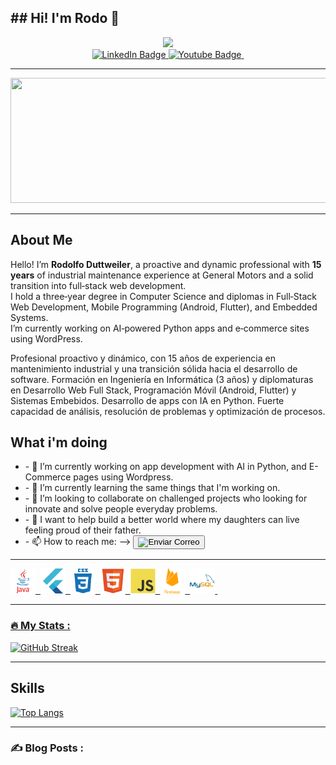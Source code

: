 <head>
  <!-- Otras meta y título -->
  <link rel="stylesheet" href="profile-style.css">
</head>
<h2>## Hi! I'm Rodo 👋</h2>
<!--Imagen alusiva divertida -->
<div id="header" align="center">
  <img src= "https://media2.giphy.com/media/v1.Y2lkPTc5MGI3NjExZjQ4Y3B0OG9oaWwxemRzZHE2OWZhYTFvYjZwdjlrNDE4YmMzNms2aCZlcD12MV9pbnRlcm5hbF9naWZfYnlfaWQmY3Q9cw/jdPMeyv9rn0hZHh8n9/giphy.gif" width="100"/>
 <!-- Botones a redes sociales --> 
</div>
<div id="badges" align="center">
  <a href= "https://linkedin.com/in/rodolfo-duttweiler">
  <img src="https://img.shields.io/badge/LinkedIn-blue?style=for-the-badge&logo=linkedin&logoColor=white" alt="LinkedIn Badge"/>
  </a>
  <a href = "https://youtube.com">
  <img src="https://img.shields.io/badge/YouTube-red?style=for-the-badge&logo=youtube&logoColor=white" alt="Youtube Badge"/>  
  </a>
  <!--Vistas del sitio-->
  <img src="https://komarev.com/ghpvc/?username=RodoDut&style=flat-square&color=blue" alt=""/>
</div>

<hr class="mi-regla">

<div align="center">
  <img src="https://media.giphy.com/media/hczDQdBHbN5L2/giphy.gif?cid=ecf05e476r0wtv5bklo6cc0cezqvgpb88aqm7764qzhz7zng&ep=v1_gifs_related&rid=giphy.gif&ct=g" width="700" height="200"/>
</div>

<hr class="mi-regla">

## About Me

Hello! I’m **Rodolfo Duttweiler**, a proactive and dynamic professional with **15 years** of industrial maintenance experience at General Motors and a solid transition into full‑stack web development.  
I hold a three‑year degree in Computer Science and diplomas in Full‑Stack Web Development, Mobile Programming (Android, Flutter), and Embedded Systems.  
I’m currently working on AI‑powered Python apps and e‑commerce sites using WordPress.  

Profesional proactivo y dinámico, con 15 años de experiencia en mantenimiento industrial y una transición sólida hacia el desarrollo de software. Formación en Ingeniería en Informática (3 años) y diplomaturas en Desarrollo Web Full Stack, Programación Móvil (Android, Flutter) y Sistemas Embebidos.
Desarrollo de apps con IA en Python. Fuerte capacidad de análisis, resolución de problemas y optimización de procesos.  

## What i'm doing

<ul>
  <li>
- 🔭 I’m currently working on app development with AI in Python, and E-Commerce pages using Wordpress.    
  </li>
  <li>
- 🌱 I’m currently learning the same things that I'm working on.    
  </li>
  <li>
- 👯 I’m looking to collaborate on challenged projects who looking for innovate and solve people everyday problems.    
  </li>
  <li>
- 🤔 I want to help build a better world where my daughters can live feeling proud of their father.    
  </li>
  <li>
    - 📫 How to reach me: -->  
 <a href="mailto:rododuttweiler@gmail.com?subject=Hola%20Rodo&body=Te%20contacto%20desde%20tu%20Readme%20en%20GitHub." title="Enviar un correo a Rodolfo">
    <button class="btn-gmail">
      <img src="https://upload.wikimedia.org/wikipedia/commons/4/4e/Gmail_Icon.png" 
           alt="Enviar Correo" width=40 title="Email">
 </li>
</ul>
<hr>

<div>
  <img src="https://github.com/devicons/devicon/blob/master/icons/java/java-original-wordmark.svg" title="Java" alt="Java" width="40" height="40"/>&nbsp;
  <img src="https://github.com/devicons/devicon/blob/master/icons/flutter/flutter-original.svg" title="Flutter" alt="Flutter" width="40" height="40"/>&nbsp;
  <img src="https://github.com/devicons/devicon/blob/master/icons/css3/css3-plain-wordmark.svg"  title="CSS3" alt="CSS" width="40" height="40"/>&nbsp;
  <img src="https://github.com/devicons/devicon/blob/master/icons/html5/html5-original.svg" title="HTML5" alt="HTML" width="40" height="40"/>&nbsp;
  <img src="https://github.com/devicons/devicon/blob/master/icons/javascript/javascript-original.svg" title="JavaScript" alt="JavaScript" width="40" height="40"/>&nbsp;
  <img src="https://github.com/devicons/devicon/blob/master/icons/firebase/firebase-plain-wordmark.svg" title="Firebase" alt="Firebase" width="40" height="40"/>&nbsp;
  <img src="https://github.com/devicons/devicon/blob/master/icons/mysql/mysql-original-wordmark.svg" title="MySQL"  alt="MySQL" width="40" height="40"/>&nbsp;
</div>

<hr>

### :fire: My Stats :
<a href="https://git.io/streak-stats"><img src="http://github-readme-streak-stats.herokuapp.com?user=RodoDut&theme=dark&border_radius=7.5&short_numbers=true" alt="GitHub Streak" /></a>

<hr>

## Skills

[![Top Langs](https://github-readme-stats.vercel.app/api/top-langs/?username=RodoDut&layout=compact&theme=vision-friendly-dark)](https://github.com/anuraghazra/github-readme-stats)

---

### :writing_hand: Blog Posts :
